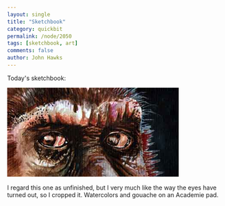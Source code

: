 ```yaml
---
layout: single 
title: "Sketchbook" 
category: quickbit
permalink: /node/2050
tags: [sketchbook, art] 
comments: false 
author: John Hawks 
---
```


Today's sketchbook:

<div class="middle-picture">
<img src="/graphics/sangiran_17_eyes_watercolor_2009.jpg" width="400" height="208" alt="Eyes of a hominid" />
</div>

I regard this one as unfinished, but I very much like the way the eyes have turned out, so I cropped it. Watercolors and gouache on an Academie pad.

